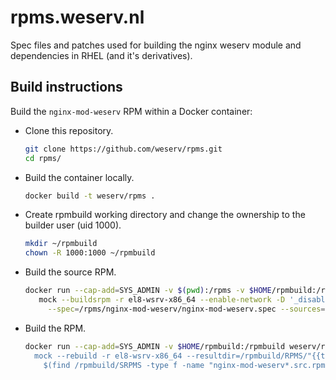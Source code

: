 # rpms.weserv.nl

Spec files and patches used for building the nginx weserv module and dependencies in RHEL (and it's derivatives).

## Build instructions

Build the `nginx-mod-weserv` RPM within a Docker container:

* Clone this repository.
    ```bash
    git clone https://github.com/weserv/rpms.git
    cd rpms/
    ```

* Build the container locally.
    ```bash
    docker build -t weserv/rpms .
    ```

* Create rpmbuild working directory and change the ownership to the builder user (uid 1000).
    ```bash
    mkdir ~/rpmbuild
    chown -R 1000:1000 ~/rpmbuild
    ```

* Build the source RPM.
    ```bash
    docker run --cap-add=SYS_ADMIN -v $(pwd):/rpms -v $HOME/rpmbuild:/rpmbuild weserv/rpms \
       mock --buildsrpm -r el8-wsrv-x86_64 --enable-network -D '_disable_source_fetch 0' --resultdir=/rpmbuild/SRPMS \
         --spec=/rpms/nginx-mod-weserv/nginx-mod-weserv.spec --sources=/rpms/nginx-mod-weserv
    ```

* Build the RPM.
    ```bash
    docker run --cap-add=SYS_ADMIN -v $HOME/rpmbuild:/rpmbuild weserv/rpms sh -c '\
      mock --rebuild -r el8-wsrv-x86_64 --resultdir=/rpmbuild/RPMS/"{{target_arch}}"/ \
        $(find /rpmbuild/SRPMS -type f -name "nginx-mod-weserv*.src.rpm")'
    ```
